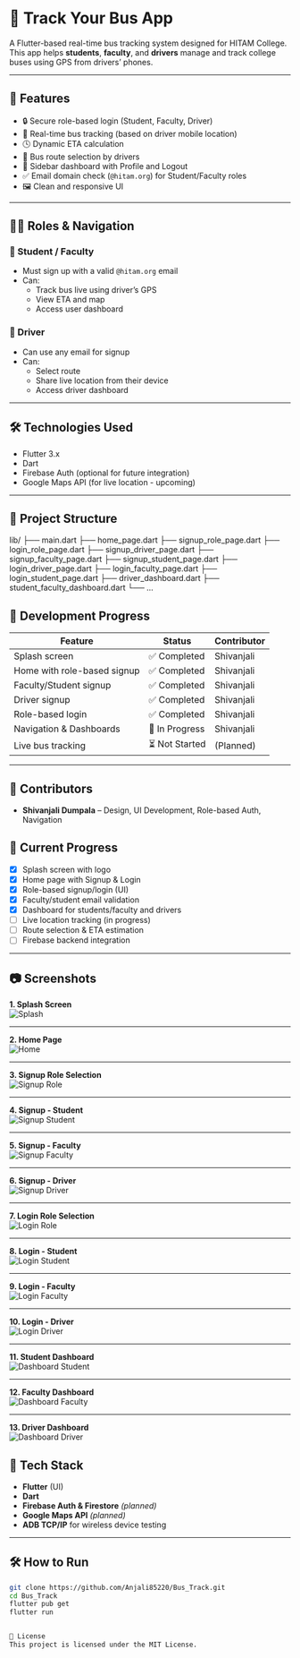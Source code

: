 # 🚌 Track Your Bus App

A Flutter-based real-time bus tracking system designed for HITAM College. This app helps **students**, **faculty**, and **drivers** manage and track college buses using GPS from drivers’ phones.

---
## 🚀 Features

- 🔒 Secure role-based login (Student, Faculty, Driver)
- 🧭 Real-time bus tracking (based on driver mobile location)
- 🕓 Dynamic ETA calculation
- 📍 Bus route selection by drivers
- 📌 Sidebar dashboard with Profile and Logout
- ✅ Email domain check (`@hitam.org`) for Student/Faculty roles
- 🖼 Clean and responsive UI

---


## 🧑‍💻 Roles & Navigation

### 🔹 Student / Faculty
- Must sign up with a valid `@hitam.org` email
- Can:
  - Track bus live using driver’s GPS
  - View ETA and map
  - Access user dashboard

### 🔹 Driver
- Can use any email for signup
- Can:
  - Select route
  - Share live location from their device
  - Access driver dashboard

---

## 🛠 Technologies Used

- Flutter 3.x
- Dart
- Firebase Auth (optional for future integration)
- Google Maps API (for live location - upcoming)

---

## 🔄 Project Structure

lib/
├── main.dart
├── home_page.dart
├── signup_role_page.dart
├── login_role_page.dart
├── signup_driver_page.dart
├── signup_faculty_page.dart
├── signup_student_page.dart
├── login_driver_page.dart
├── login_faculty_page.dart
├── login_student_page.dart
├── driver_dashboard.dart
├── student_faculty_dashboard.dart
└── ...


## 🧪 Development Progress

| Feature                      | Status       | Contributor     |
|-----------------------------|--------------|-----------------|
| Splash screen               | ✅ Completed | Shivanjali       |
| Home with role-based signup | ✅ Completed | Shivanjali       |
| Faculty/Student signup      | ✅ Completed | Shivanjali       |
| Driver signup               | ✅ Completed | Shivanjali       |
| Role-based login            | ✅ Completed | Shivanjali       |
| Navigation & Dashboards     | 🔄 In Progress | Shivanjali       |
| Live bus tracking           | ⏳ Not Started | (Planned)        |

---

## 👥 Contributors

- **Shivanjali Dumpala** – Design, UI Development, Role-based Auth, Navigation  



## 🚧 Current Progress

- [x] Splash screen with logo
- [x] Home page with Signup & Login
- [x] Role-based signup/login (UI)
- [x] Faculty/student email validation
- [x] Dashboard for students/faculty and drivers
- [ ] Live location tracking (in progress)
- [ ] Route selection & ETA estimation
- [ ] Firebase backend integration

---
## 📷 Screenshots

**1. Splash Screen**  
![Splash](screenshots/splash_screen.png)

---

**2. Home Page**  
![Home](screenshots/home_page.png)

---

**3. Signup Role Selection**  
![Signup Role](screenshots/signup_role.png)

---

**4. Signup - Student**  
![Signup Student](screenshots/signup_student.png)

---

**5. Signup - Faculty**  
![Signup Faculty](screenshots/signup_faculty.png)

---

**6. Signup - Driver**  
![Signup Driver](screenshots/signup_driver.png)

---

**7. Login Role Selection**  
![Login Role](screenshots/login_role.png)

---

**8. Login - Student**  
![Login Student](screenshots/login_student.png)

---

**9. Login - Faculty**  
![Login Faculty](screenshots/login_faculty.png)

---

**10. Login - Driver**  
![Login Driver](screenshots/login_driver.png)

---

**11. Student Dashboard**  
![Dashboard Student](screenshots/student_dashboard.png)

---

**12. Faculty Dashboard**  
![Dashboard Faculty](screenshots/faculty_dashboard.png)

---

**13. Driver Dashboard**  
![Dashboard Driver](screenshots/driver_dashboard.png)


## 🚀 Tech Stack

- **Flutter** (UI)
- **Dart**
- **Firebase Auth & Firestore** *(planned)*
- **Google Maps API** *(planned)*
- **ADB TCP/IP** for wireless device testing

---

## 🛠 How to Run

```bash
git clone https://github.com/Anjali85220/Bus_Track.git
cd Bus_Track
flutter pub get
flutter run


📄 License
This project is licensed under the MIT License.



